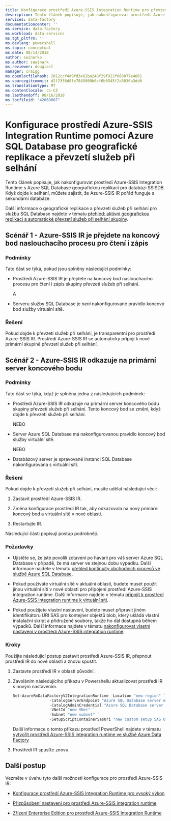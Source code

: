 ```yaml
---
title: Konfigurace prostředí Azure-SSIS Integration Runtime pro převzetí služeb při selhání databáze SQL | Dokumentace Microsoftu
description: Tento článek popisuje, jak nakonfigurovat prostředí Azure-SSIS Integration Runtime s Azure SQL Database pro geografické replikace a převzetí služeb při selhání pro databázi SSISDB
services: data-factory
documentationcenter: ''
ms.service: data-factory
ms.workload: data-services
ms.tgt_pltfrm: ''
ms.devlang: powershell
ms.topic: conceptual
ms.date: 08/14/2018
author: swinarko
ms.author: sawinark
ms.reviewer: douglasl
manager: craigg
ms.openlocfilehash: 2012ccf4d9fd3e62ba248f29f922f868077e4061
ms.sourcegitcommit: d2f2356d8fe7845860b6cf6b6545f2a5036a3dd6
ms.translationtype: MT
ms.contentlocale: cs-CZ
ms.lasthandoff: 08/16/2018
ms.locfileid: "42060087"
---
```

# <a name="configure-the-azure-ssis-integration-runtime-with-azure-sql-database-geo-replication-and-failover"></a>Konfigurace prostředí Azure-SSIS Integration Runtime pomocí Azure SQL Database pro geografické replikace a převzetí služeb při selhání

Tento článek popisuje, jak nakonfigurovat prostředí Azure-SSIS Integration Runtime s Azure SQL Database geografickou replikaci pro databázi SSISDB. Když dojde k selhání, můžete zajistit, že Azure-SSIS IR pořád funguje s sekundární databáze.

Další informace o geografické replikace a převzetí služeb při selhání pro službu SQL Database najdete v tématu [přehled: aktivní geografickou replikaci a automatické převzetí služeb při selhání skupiny](../sql-database/sql-database-geo-replication-overview.md).

## <a name="scenario-1---azure-ssis-ir-is-pointing-to-read-write-listener-endpoint"></a>Scénář 1 - Azure-SSIS IR je přejdete na koncový bod naslouchacího procesu pro čtení i zápis

### <a name="conditions"></a>Podmínky

Tato část se týká, pokud jsou splněny následující podmínky:

- Prostředí Azure-SSIS IR je přejdete na koncový bod naslouchacího procesu pro čtení i zápis skupiny převzetí služeb při selhání.

  A

- Serveru služby SQL Database je *není* nakonfigurované pravidlo koncový bod služby virtuální sítě.

### <a name="solution"></a>Řešení

Pokud dojde k převzetí služeb při selhání, je transparentní pro prostředí Azure-SSIS IR. Prostředí Azure-SSIS IR se automaticky připojí k nové primární skupině převzetí služeb při selhání.

## <a name="scenario-2---azure-ssis-ir-is-pointing-to-primary-server-endpoint"></a>Scénář 2 - Azure-SSIS IR odkazuje na primární server koncového bodu

### <a name="conditions"></a>Podmínky

Tato část se týká, když je splněna jedna z následujících podmínek:

- Prostředí Azure-SSIS IR odkazuje na primární server koncového bodu skupiny převzetí služeb při selhání. Tento koncový bod se změní, když dojde k převzetí služeb při selhání.

  NEBO

- Server Azure SQL Database má nakonfigurovanou pravidlo koncový bod služby virtuální sítě.

  NEBO

- Databázový server je spravované instanci SQL Database nakonfigurovaná s virtuální sítí.

### <a name="solution"></a>Řešení

Pokud dojde k převzetí služeb při selhání, musíte udělat následující věci:

1. Zastavit prostředí Azure-SSIS IR.

2. Změna konfigurace prostředí IR tak, aby odkazovala na nový primární koncový bod a virtuální sítě v nové oblasti.

3. Restartujte IR.

Následující části popisují postup podrobněji.

### <a name="prerequisites"></a>Požadavky

- Ujistěte se, že jste povolili zotavení po havárii pro váš server Azure SQL Database v případě, že má server ve stejnou dobu výpadku. Další informace najdete v tématu [přehled kontinuity obchodních procesů ve službě Azure SQL Database](../sql-database/sql-database-business-continuity.md).

- Pokud používáte virtuální sítě v aktuální oblasti, budete muset použít jinou virtuální sítí v nové oblasti pro připojení prostředí Azure-SSIS integration runtime. Další informace najdete v tématu [připojit k prostředí Azure-SSIS integration runtime k virtuální síti](join-azure-ssis-integration-runtime-virtual-network.md).

- Pokud použijete vlastní nastavení, budete muset připravit jiném identifikátoru URI SAS pro kontejner objektů blob, který ukládá vlastní instalační skript a přidružené soubory, takže ho dál dostupná během výpadků. Další informace najdete v tématu [nakonfigurovat vlastní nastavení v prostředí Azure-SSIS integration runtime](how-to-configure-azure-ssis-ir-custom-setup.md).

### <a name="steps"></a>Kroky

Použijte následující postup zastavit prostředí Azure-SSIS IR, přepnout prostředí IR do nové oblasti a znovu spustit.

1. Zastavte prostředí IR v oblasti původní.

2. Zavoláním následujícího příkazu v Powershellu aktualizovat prostředí IR s novým nastavením.

    ```powershell
    Set-AzureRmDataFactoryV2IntegrationRuntime -Location "new region" `
                    -CatalogServerEndpoint "Azure SQL Database server endpoint" `
                    -CatalogAdminCredential "Azure SQL Database server admin credentials" `
                    -VNetId "new VNet" `
                    -Subnet "new subnet" `
                    -SetupScriptContainerSasUri "new custom setup SAS URI"
    ```

    Další informace o tomto příkazu prostředí PowerShell najdete v tématu [vytvořit prostředí Azure-SSIS integration runtime ve službě Azure Data Factory](create-azure-ssis-integration-runtime.md)

3. Prostředí IR spusťte znovu.

## <a name="next-steps"></a>Další postup

Vezměte v úvahu tyto další možnosti konfigurace pro prostředí Azure-SSIS IR:

- [Konfigurace prostředí Azure-SSIS Integration Runtime pro vysoký výkon](configure-azure-ssis-integration-runtime-performance.md)

- [Přizpůsobení nastavení pro prostředí Azure-SSIS integration runtime](how-to-configure-azure-ssis-ir-custom-setup.md)

- [Zřízení Enterprise Edition pro prostředí Azure-SSIS Integration Runtime](how-to-configure-azure-ssis-ir-enterprise-edition.md)
